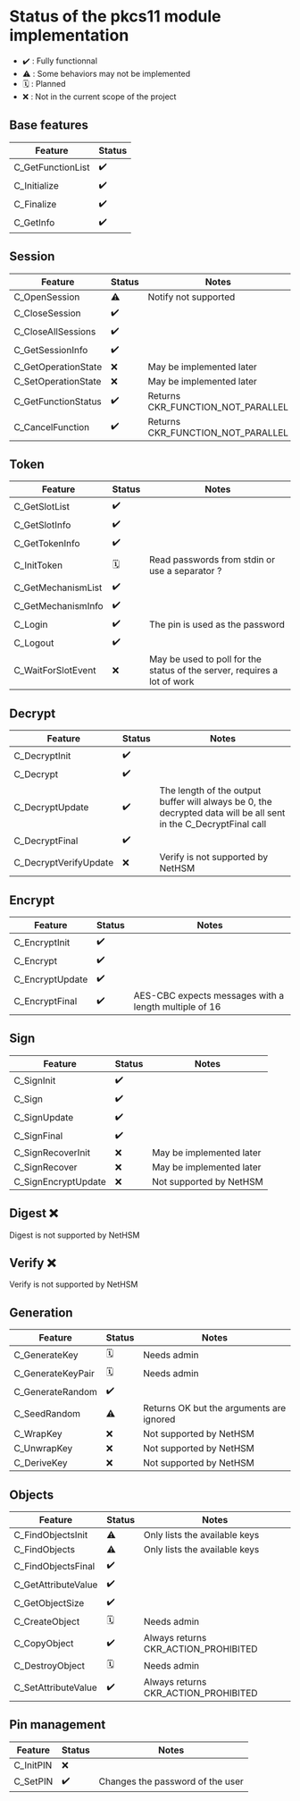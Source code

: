 # Status of the pkcs11 module implementation

- ✔️ : Fully functionnal
- ⚠️ : Some behaviors may not be implemented
- 🗓️ : Planned
- ❌ : Not in the current scope of the project

## Base features

| Feature           | Status |
| ----------------- | ------ |
| C_GetFunctionList | ✔️      |
| C_Initialize      | ✔️      |
| C_Finalize        | ✔️      |
| C_GetInfo         | ✔️      |

## Session

| Feature             | Status | Notes                             |
| ------------------- | ------ | --------------------------------- |
| C_OpenSession       | ⚠️      | Notify not supported              |
| C_CloseSession      | ✔️      |                                   |
| C_CloseAllSessions  | ✔️      |                                   |
| C_GetSessionInfo    | ✔️      |                                   |
| C_GetOperationState | ❌      | May be implemented later          |
| C_SetOperationState | ❌      | May be implemented later          |
| C_GetFunctionStatus | ✔️      | Returns CKR_FUNCTION_NOT_PARALLEL |
| C_CancelFunction    | ✔️      | Returns CKR_FUNCTION_NOT_PARALLEL |

## Token

| Feature            | Status | Notes                                                                    |
| ------------------ | ------ | ------------------------------------------------------------------------ |
| C_GetSlotList      | ✔️      |                                                                          |
| C_GetSlotInfo      | ✔️      |                                                                          |
| C_GetTokenInfo     | ✔️      |                                                                          |
| C_InitToken        | 🗓️      | Read passwords from stdin or use a separator ?                           |
| C_GetMechanismList | ✔️      |                                                                          |
| C_GetMechanismInfo | ✔️      |                                                                          |
| C_Login            | ✔️      | The pin is used as the password                                          |
| C_Logout           | ✔️      |                                                                          |
| C_WaitForSlotEvent | ❌      | May be used to poll for the status of the server, requires a lot of work |

## Decrypt

| Feature               | Status | Notes                                                                                                            |
| --------------------- | ------ | ---------------------------------------------------------------------------------------------------------------- |
| C_DecryptInit         | ✔️      |                                                                                                                  |
| C_Decrypt             | ✔️      |                                                                                                                  |
| C_DecryptUpdate       | ✔️      | The length of the output buffer will always be 0, the decrypted data will be all sent in the C_DecryptFinal call |
| C_DecryptFinal        | ✔️      |                                                                                                                  |
| C_DecryptVerifyUpdate | ❌      | Verify is not supported by NetHSM                                                                                |

## Encrypt

| Feature         | Status | Notes                                                 |
| --------------- | ------ | ----------------------------------------------------- |
| C_EncryptInit   | ✔️      |                                                       |
| C_Encrypt       | ✔️      |                                                       |
| C_EncryptUpdate | ✔️      |                                                       |
| C_EncryptFinal  | ✔️      | AES-CBC expects messages with a length multiple of 16 |

## Sign

| Feature             | Status | Notes                    |
| ------------------- | ------ | ------------------------ |
| C_SignInit          | ✔️      |                          |
| C_Sign              | ✔️      |                          |
| C_SignUpdate        | ✔️      |                          |
| C_SignFinal         | ✔️      |                          |
| C_SignRecoverInit   | ❌      | May be implemented later |
| C_SignRecover       | ❌      | May be implemented later |
| C_SignEncryptUpdate | ❌      | Not supported by NetHSM  |

## Digest ❌

Digest is not supported by NetHSM

## Verify ❌

Verify is not supported by NetHSM

## Generation

| Feature           | Status | Notes                                    |
| ----------------- | ------ | ---------------------------------------- |
| C_GenerateKey     | 🗓️      | Needs admin                              |
| C_GenerateKeyPair | 🗓️      | Needs admin                              |
| C_GenerateRandom  | ✔️      |                                          |
| C_SeedRandom      | ⚠️      | Returns OK but the arguments are ignored |
| C_WrapKey         | ❌      | Not supported by NetHSM                  |
| C_UnwrapKey       | ❌      | Not supported by NetHSM                  |
| C_DeriveKey       | ❌      | Not supported by NetHSM                  |

## Objects

| Feature             | Status | Notes                                |
| ------------------- | ------ | ------------------------------------ |
| C_FindObjectsInit   | ⚠️      | Only lists the available keys        |
| C_FindObjects       | ⚠️      | Only lists the available keys        |
| C_FindObjectsFinal  | ✔️      |                                      |
| C_GetAttributeValue | ✔️      |                                      |
| C_GetObjectSize     | ✔️      |                                      |
| C_CreateObject      | 🗓️      | Needs admin                          |
| C_CopyObject        | ✔️      | Always returns CKR_ACTION_PROHIBITED |
| C_DestroyObject     | 🗓️      | Needs admin                          |
| C_SetAttributeValue | ✔️      | Always returns CKR_ACTION_PROHIBITED |

## Pin management

| Feature   | Status | Notes                            |
| --------- | ------ | -------------------------------- |
| C_InitPIN | ❌      |                                  |
| C_SetPIN  | ✔️      | Changes the password of the user |
